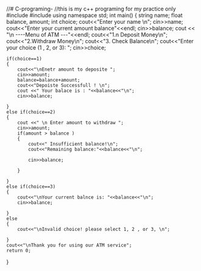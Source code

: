 //# C-programing-
//this is my c++ programing for my practice only 
#include <iostream>
#include <string>
using namespace std;
int main()
{
    string name;
    float balance, amount;
    int choice;
    cout<<"Enter your name \n";
    cin>>name;
    cout<<"Enter your current amount balance"<<endl;
    cin>>balance;
    cout << "\n ----Menu of ATM ---"<<endl;
    cout<<"1.n Deposit Money\n";
    cout<<"2.Withdraw Money\n";
    cout<<"3. Check Balance\n";
    cout<<"Enter your choice (1 , 2, or 3): ";
    cin>>choice;

    if(choice==1)
    {
        cout<<"\nEnetr amount to deposite ";
        cin>>amount;
        balance=balance+amount;
        cout<<"Depoiste Successfull ! \n";
        cout <<" Your balace is : "<<balance<<"\n";
        cin>>balance;
        
    }
    else if(choice==2)
    {
        cout <<" \n Enter amount to withdraw ";
        cin>>amount;
        if(amount > balance )
        {
            cout<<" Insufficient balance!\n";
            cout<<"Remaining balance:"<<balance<<"\n";
            
            cin>>balance;

        }

    }
    else if(choice==3)
    {
        cout<<"\nYour current balnce is: "<<balance<<"\n";
        cin>>balance;

    }
    else
    {
        cout<<"\nInvalid choice! please select 1, 2 , or 3, \n";

    }
    cout<<"\nThank you for using our ATM service";
    return 0;
    
}

